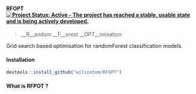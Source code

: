 
#### RFOPT [![Project Status: Active - The project has reached a stable, usable state and is being actively developed.](http://www.repostatus.org/badges/latest/active.svg)](http://www.repostatus.org/#active)
 > __R__andom __F__orest __OPT__imisation

Grid search based optimisation for randomForest classification models.

#### Installation
```R
devtools::install_github("wilsontom/RFOPT")
```

#### What is RFPOT ?
